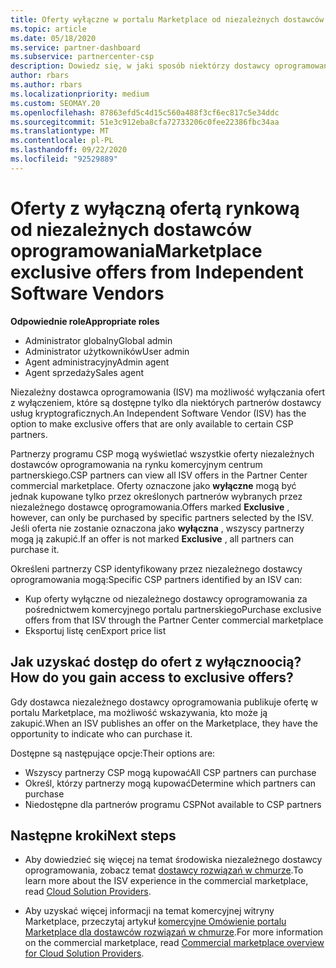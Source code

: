 ```yaml
---
title: Oferty wyłączne w portalu Marketplace od niezależnych dostawców oprogramowania
ms.topic: article
ms.date: 05/18/2020
ms.service: partner-dashboard
ms.subservice: partnercenter-csp
description: Dowiedz się, w jaki sposób niektórzy dostawcy oprogramowania niezależnego (ISV) tworzą pewne oferty na wyłączność i dostępne tylko dla określonych partnerów CSP.
author: rbars
ms.author: rbars
ms.localizationpriority: medium
ms.custom: SEOMAY.20
ms.openlocfilehash: 87863efd5c4d15c560a488f3cf6ec817c5e34ddc
ms.sourcegitcommit: 51e3c912eba8cfa72733206c0fee22386fbc34aa
ms.translationtype: MT
ms.contentlocale: pl-PL
ms.lasthandoff: 09/22/2020
ms.locfileid: "92529889"
---
```

# <a name="marketplace-exclusive-offers-from-independent-software-vendors"></a><span data-ttu-id="751c6-103">Oferty z wyłączną ofertą rynkową od niezależnych dostawców oprogramowania</span><span class="sxs-lookup"><span data-stu-id="751c6-103">Marketplace exclusive offers from Independent Software Vendors</span></span>

<span data-ttu-id="751c6-104">**Odpowiednie role**</span><span class="sxs-lookup"><span data-stu-id="751c6-104">**Appropriate roles**</span></span>

- <span data-ttu-id="751c6-105">Administrator globalny</span><span class="sxs-lookup"><span data-stu-id="751c6-105">Global admin</span></span>
- <span data-ttu-id="751c6-106">Administrator użytkowników</span><span class="sxs-lookup"><span data-stu-id="751c6-106">User admin</span></span>
- <span data-ttu-id="751c6-107">Agent administracyjny</span><span class="sxs-lookup"><span data-stu-id="751c6-107">Admin agent</span></span>
- <span data-ttu-id="751c6-108">Agent sprzedaży</span><span class="sxs-lookup"><span data-stu-id="751c6-108">Sales agent</span></span>

<span data-ttu-id="751c6-109">Niezależny dostawca oprogramowania (ISV) ma możliwość wyłączania ofert z wyłączeniem, które są dostępne tylko dla niektórych partnerów dostawcy usług kryptograficznych.</span><span class="sxs-lookup"><span data-stu-id="751c6-109">An Independent Software Vendor (ISV) has the option to make exclusive offers that are only available to certain CSP partners.</span></span>

<span data-ttu-id="751c6-110">Partnerzy programu CSP mogą wyświetlać wszystkie oferty niezależnych dostawców oprogramowania na rynku komercyjnym centrum partnerskiego.</span><span class="sxs-lookup"><span data-stu-id="751c6-110">CSP partners can view all ISV offers in the Partner Center commercial marketplace.</span></span> <span data-ttu-id="751c6-111">Oferty oznaczone jako **wyłączne** mogą być jednak kupowane tylko przez określonych partnerów wybranych przez niezależnego dostawcę oprogramowania.</span><span class="sxs-lookup"><span data-stu-id="751c6-111">Offers marked **Exclusive** , however, can only be purchased by specific partners selected by the ISV.</span></span> <span data-ttu-id="751c6-112">Jeśli oferta nie zostanie oznaczona jako **wyłączna** , wszyscy partnerzy mogą ją zakupić.</span><span class="sxs-lookup"><span data-stu-id="751c6-112">If an offer is not marked **Exclusive** , all partners can purchase it.</span></span>

<span data-ttu-id="751c6-113">Określeni partnerzy CSP identyfikowany przez niezależnego dostawcy oprogramowania mogą:</span><span class="sxs-lookup"><span data-stu-id="751c6-113">Specific CSP partners identified by an ISV can:</span></span>

- <span data-ttu-id="751c6-114">Kup oferty wyłączne od niezależnego dostawcy oprogramowania za pośrednictwem komercyjnego portalu partnerskiego</span><span class="sxs-lookup"><span data-stu-id="751c6-114">Purchase exclusive offers from that ISV through the Partner Center commercial marketplace</span></span>
- <span data-ttu-id="751c6-115">Eksportuj listę cen</span><span class="sxs-lookup"><span data-stu-id="751c6-115">Export price list</span></span>

## <a name="how-do-you-gain-access-to-exclusive-offers"></a><span data-ttu-id="751c6-116">Jak uzyskać dostęp do ofert z wyłącznoocią?</span><span class="sxs-lookup"><span data-stu-id="751c6-116">How do you gain access to exclusive offers?</span></span>

<span data-ttu-id="751c6-117">Gdy dostawca niezależnego dostawcy oprogramowania publikuje ofertę w portalu Marketplace, ma możliwość wskazywania, kto może ją zakupić.</span><span class="sxs-lookup"><span data-stu-id="751c6-117">When an ISV publishes an offer on the Marketplace, they have the opportunity to indicate who can purchase it.</span></span>

<span data-ttu-id="751c6-118">Dostępne są następujące opcje:</span><span class="sxs-lookup"><span data-stu-id="751c6-118">Their options are:</span></span>

- <span data-ttu-id="751c6-119">Wszyscy partnerzy CSP mogą kupować</span><span class="sxs-lookup"><span data-stu-id="751c6-119">All CSP partners can purchase</span></span>
- <span data-ttu-id="751c6-120">Określ, którzy partnerzy mogą kupować</span><span class="sxs-lookup"><span data-stu-id="751c6-120">Determine which partners can purchase</span></span>
- <span data-ttu-id="751c6-121">Niedostępne dla partnerów programu CSP</span><span class="sxs-lookup"><span data-stu-id="751c6-121">Not available to CSP partners</span></span>

## <a name="next-steps"></a><span data-ttu-id="751c6-122">Następne kroki</span><span class="sxs-lookup"><span data-stu-id="751c6-122">Next steps</span></span>

- <span data-ttu-id="751c6-123">Aby dowiedzieć się więcej na temat środowiska niezależnego dostawcy oprogramowania, zobacz temat [dostawcy rozwiązań w chmurze](/azure/marketplace/cloud-solution-providers).</span><span class="sxs-lookup"><span data-stu-id="751c6-123">To learn more about the ISV experience in the commercial marketplace, read [Cloud Solution Providers](/azure/marketplace/cloud-solution-providers).</span></span>

- <span data-ttu-id="751c6-124">Aby uzyskać więcej informacji na temat komercyjnej witryny Marketplace, przeczytaj artykuł [komercyjne Omówienie portalu Marketplace dla dostawców rozwiązań w chmurze](csp-commercial-marketplace-overview.md).</span><span class="sxs-lookup"><span data-stu-id="751c6-124">For more information on the commercial marketplace, read [Commercial marketplace overview for Cloud Solution Providers](csp-commercial-marketplace-overview.md).</span></span>